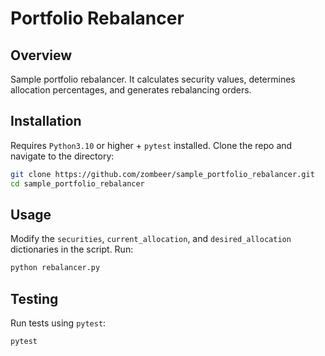 # Portfolio Rebalancer

## Overview
Sample portfolio rebalancer. It calculates security values, determines allocation percentages, and generates rebalancing orders.

## Installation
Requires `Python3.10` or higher + `pytest` installed. Clone the repo and navigate to the directory:
```bash
git clone https://github.com/zombeer/sample_portfolio_rebalancer.git
cd sample_portfolio_rebalancer
```

## Usage
Modify the `securities`, `current_allocation`, and `desired_allocation` dictionaries in the script. 
Run:
```bash
python rebalancer.py
```

## Testing
Run tests using `pytest`:
```bash
pytest
```
